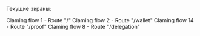 Текущие экраны:

Claming flow 1  - Route "/"
Claming flow 2  - Route "/wallet"
Claming flow 14  - Route "/proof"
Claming flow 8 - Route "/delegation"
